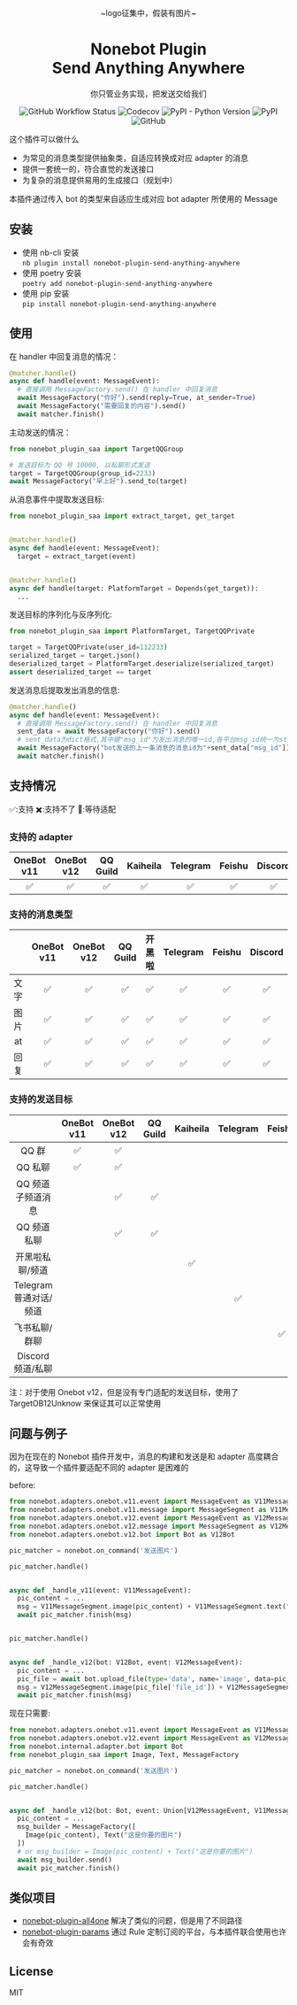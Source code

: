 <div align="center">

~logo征集中，假装有图片~

# Nonebot Plugin<br>Send Anything Anywhere

你只管业务实现，把发送交给我们

![GitHub Workflow Status](https://img.shields.io/github/actions/workflow/status/felinae98/nonebot-plugin-send-anything-anywhere/test.yml)
![Codecov](https://img.shields.io/codecov/c/github/felinae98/nonebot-plugin-send-anything-anywhere)
![PyPI - Python Version](https://img.shields.io/pypi/pyversions/nonebot-plugin-send-anything-anywhere)
![PyPI](https://img.shields.io/pypi/v/nonebot-plugin-send-anything-anywhere)
![GitHub](https://img.shields.io/github/license/felinae98/nonebot-plugin-send-anything-anywhere)

</div>

这个插件可以做什么

- 为常见的消息类型提供抽象类，自适应转换成对应 adapter 的消息
- 提供一套统一的，符合直觉的发送接口
- 为复杂的消息提供易用的生成接口（规划中）

本插件通过传入 bot 的类型来自适应生成对应 bot adapter 所使用的 Message

## 安装

- 使用 nb-cli 安装  
  `nb plugin install nonebot-plugin-send-anything-anywhere`
- 使用 poetry 安装  
  `poetry add nonebot-plugin-send-anything-anywhere`
- 使用 pip 安装  
  `pip install nonebot-plugin-send-anything-anywhere`

## 使用

在 handler 中回复消息的情况：

```python
@matcher.handle()
async def handle(event: MessageEvent):
  # 直接调用 MessageFactory.send() 在 handler 中回复消息
  await MessageFactory("你好").send(reply=True, at_sender=True)
  await MessageFactory("需要回复的内容").send()
  await matcher.finish()
```

主动发送的情况：

```python
from nonebot_plugin_saa import TargetQQGroup

# 发送目标为 QQ 号 10000, 以私聊形式发送
target = TargetQQGroup(group_id=2233)
await MessageFactory("早上好").send_to(target)
```

从消息事件中提取发送目标:

```python
from nonebot_plugin_saa import extract_target, get_target


@matcher.handle()
async def handle(event: MessageEvent):
  target = extract_target(event)


@matcher.handle()
async def handle(target: PlatformTarget = Depends(get_target)):
  ...
```

发送目标的序列化与反序列化:

```python
from nonebot_plugin_saa import PlatformTarget, TargetQQPrivate

target = TargetQQPrivate(user_id=112233)
serialized_target = target.json()
deserialized_target = PlatformTarget.deserialize(serialized_target)
assert deserialized_target == target
```

发送消息后提取发出消息的信息:
```python
@matcher.handle()
async def handle(event: MessageEvent):
  # 直接调用 MessageFactory.send() 在 handler 中回复消息
  sent_data = await MessageFactory("你好").send()
  # sent_data为dict格式,其中键"msg_id"为发出消息的唯一id,各平台msg_id统一为str
  await MessageFactory("bot发送的上一条消息的消息id为"+sent_data["msg_id"]).send()
  await matcher.finish()
```

## 支持情况

✅:支持 ✖️:支持不了 🚧:等待适配

### 支持的 adapter

| OneBot v11 | OneBot v12 | QQ Guild | Kaiheila | Telegram | Feishu | Discord |
|:----------:|:----------:|:--------:|:--------:|:--------:|:------:|:-------:|
|     ✅      |     ✅      |    ✅     |    ✅     |    ✅     |   ✅    |    ✅    |

### 支持的消息类型

|    | OneBot v11 | OneBot v12 | QQ Guild | 开黑啦 | Telegram | Feishu | Discord |
|:--:|:----------:|:----------:|:--------:|:---:|:--------:|:------:|:-------:|
| 文字 |     ✅      |     ✅      |    ✅     |  ✅  |    ✅     |   ✅    |    ✅    |
| 图片 |     ✅      |     ✅      |    ✅     |  ✅  |    ✅     |   ✅    |    ✅    |
| at |     ✅      |     ✅      |    ✅     |  ✅  |    ✅     |   ✅    |    ✅    |
| 回复 |     ✅      |     ✅      |    ✅     |  ✅  |    ✅     |   ✅    |    ✅    |

### 支持的发送目标

|                  | OneBot v11 | OneBot v12 | QQ Guild | Kaiheila | Telegram | Feishu | Discord |
|:----------------:|:----------:|:----------:|:--------:|:--------:|:--------:|:------:|:-------:|
|       QQ 群       |     ✅      |     ✅      |          |          |          |        |         | 
|      QQ 私聊       |     ✅      |     ✅      |          |          |          |        |         |
|    QQ 频道子频道消息    |            |     ✅      |    ✅     |          |          |        |         |
|     QQ 频道私聊      |            |     ✅      |    ✅     |          |          |        |         |
|     开黑啦私聊/频道     |            |            |          |    ✅     |          |        |         |
| Telegram 普通对话/频道 |            |            |          |          |    ✅     |        |         |
|     飞书私聊/群聊      |            |            |          |          |          |   ✅    |         |
|   Discord频道/私聊   |            |            |          |          |          |        |    ✅    |

注：对于使用 Onebot v12，但是没有专门适配的发送目标，使用了 TargetOB12Unknow 来保证其可以正常使用

## 问题与例子

因为在现在的 Nonebot 插件开发中，消息的构建和发送是和 adapter 高度耦合的，这导致一个插件要适配不同的 adapter 是困难的

before:

```python
from nonebot.adapters.onebot.v11.event import MessageEvent as V11MessageEvent
from nonebot.adapters.onebot.v11.message import MessageSegment as V11MessageSegment
from nonebot.adapters.onebot.v12.event import MessageEvent as V12MessageEvent
from nonebot.adapters.onebot.v12.message import MessageSegment as V12MessageSegment
from nonebot.adapters.onebot.v12.bot import Bot as V12Bot

pic_matcher = nonebot.on_command('发送图片')

pic_matcher.handle()


async def _handle_v11(event: V11MessageEvent):
  pic_content = ...
  msg = V11MessageSegment.image(pic_content) + V11MessageSegment.text("这是你要的图片")
  await pic_matcher.finish(msg)


pic_matcher.handle()


async def _handle_v12(bot: V12Bot, event: V12MessageEvent):
  pic_content = ...
  pic_file = await bot.upload_file(type='data', name='image', data=pic_content)
  msg = V12MessageSegment.image(pic_file['file_id']) + V12MessageSegment.text("这是你要的图片")
  await pic_matcher.finish(msg)
```

现在只需要:

```python
from nonebot.adapters.onebot.v11.event import MessageEvent as V11MessageEvent
from nonebot.adapters.onebot.v12.event import MessageEvent as V12MessageEvent
from nonebot.internal.adapter.bot import Bot
from nonebot_plugin_saa import Image, Text, MessageFactory

pic_matcher = nonebot.on_command('发送图片')

pic_matcher.handle()


async def _handle_v12(bot: Bot, event: Union[V12MessageEvent, V11MessageEvent]):
  pic_content = ...
  msg_builder = MessageFactory([
    Image(pic_content), Text("这是你要的图片")
  ])
  # or msg_builder = Image(pic_content) + Text("这是你要的图片")
  await msg_builder.send()
  await pic_matcher.finish()
```

## 类似项目

- [nonebot-plugin-all4one](https://github.com/nonepkg/nonebot-plugin-all4one) 解决了类似的问题，但是用了不同路径
- [nonebot-plugin-params](https://github.com/iyume/nonebot-plugin-params) 通过 Rule 定制订阅的平台，与本插件联合使用也许会有奇效

## License

MIT
